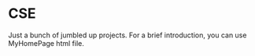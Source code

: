 # CSE
Just a bunch of jumbled up projects.
For a brief introduction, you can use MyHomePage html file.
